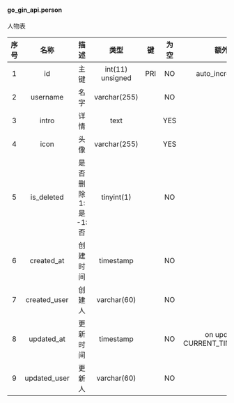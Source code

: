 #### go_gin_api.person 
人物表

| 序号 | 名称 | 描述 | 类型 | 键 | 为空 | 额外 | 默认值 |
| :--: | :--: | :--: | :--: | :--: | :--: | :--: | :--: |
| 1 | id | 主键 | int(11) unsigned | PRI | NO | auto_increment |  |
| 2 | username | 名字 | varchar(255) |  | NO |  |  |
| 3 | intro | 详情 | text |  | YES |  |  |
| 4 | icon | 头像 | varchar(255) |  | YES |  |  |
| 5 | is_deleted | 是否删除 1:是  -1:否 | tinyint(1) |  | NO |  | -1 |
| 6 | created_at | 创建时间 | timestamp |  | NO |  | CURRENT_TIMESTAMP |
| 7 | created_user | 创建人 | varchar(60) |  | NO |  |  |
| 8 | updated_at | 更新时间 | timestamp |  | NO | on update CURRENT_TIMESTAMP | CURRENT_TIMESTAMP |
| 9 | updated_user | 更新人 | varchar(60) |  | NO |  |  |
